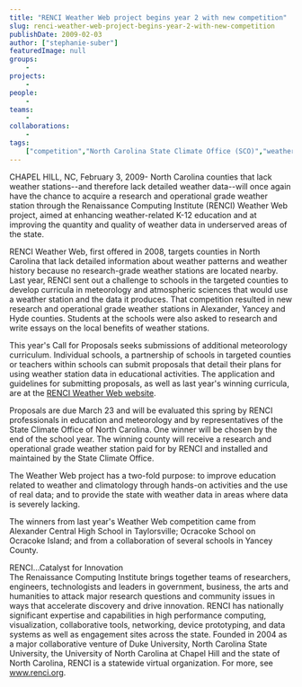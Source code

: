 ```yaml
---
title: "RENCI Weather Web project begins year 2 with new competition"
slug: renci-weather-web-project-begins-year-2-with-new-competition
publishDate: 2009-02-03
author: ["stephanie-suber"]
featuredImage: null
groups:
    - 
projects:
    - 
people:
    - 
teams: 
    - 
collaborations:
    - 
tags:
    ["competition","North Carolina State Climate Office (SCO)","weather station","Weather Web"]
---
```

<p>CHAPEL HILL, NC, February 3, 2009- North Carolina counties that lack weather stations--and therefore lack detailed weather data--will once again have the chance to acquire a research and operational grade weather station through the Renaissance Computing Institute (RENCI) Weather Web project, aimed at enhancing weather-related K-12 education and at improving the quantity and quality of weather data in underserved areas of the state.</p>

<p>RENCI Weather Web, first offered in 2008, targets counties in North Carolina that lack detailed information about weather patterns and weather history because no research-grade weather stations are located nearby. Last year, RENCI sent out a challenge to schools in the targeted counties to develop curricula in meteorology and atmospheric sciences that would use a weather station and the data it produces. That competition resulted in new research and operational grade weather stations in Alexander, Yancey and Hyde counties.  Students at the schools were also asked to research and write essays on the local benefits of weather stations.</p>

<p>This year's Call for Proposals seeks submissions of additional meteorology curriculum. Individual schools, a partnership of schools in targeted counties or teachers within schools can submit proposals that detail their plans for using weather station data in educational activities. The application and guidelines for submitting proposals, as well as last year's winning curricula, are at the <a href="https://www.renci.org/focus-areas/education-and-outreach/renci-weather-web/">RENCI Weather Web website</a>.</p>

<p>Proposals are due March 23 and will be evaluated this spring by RENCI professionals in education and meteorology and by representatives of the State Climate Office of North Carolina. One winner will be chosen by the end of the school year. The winning county will receive a research and operational grade weather station paid for by RENCI and installed and maintained by the State Climate Office.</p>

<p>The Weather Web project has a two-fold purpose: to improve education related to weather and climatology through hands-on activities and the use of real data; and to provide the state with weather data in areas where data is severely lacking.</p>

<p>The winners from last year's Weather Web competition came from Alexander Central High School in Taylorsville; Ocracoke School on Ocracoke Island; and from a collaboration of several schools in Yancey County.</p>

<p>RENCI…Catalyst for Innovation<br />
 The Renaissance Computing Institute brings together teams of researchers, engineers, technologists and leaders in government, business, the arts and humanities to attack major research questions and community issues in ways that accelerate discovery and drive innovation. RENCI has nationally significant expertise and capabilities in high performance computing, visualization, collaborative tools, networking, device prototyping, and data systems as well as engagement sites across the state. Founded in 2004 as a major collaborative venture of Duke University, North Carolina State University, the University of North Carolina at Chapel Hill and the state of North Carolina, RENCI is a statewide virtual organization.  For more, see <a href="https://www.renci.org">www.renci.org</a>.</p>

